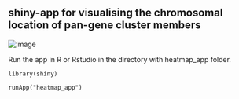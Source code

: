 ## **shiny-app for visualising the chromosomal location of pan-gene cluster members**

![image](https://github.com/user-attachments/assets/1c411a20-4462-4763-932b-6e6528db4cbd)

Run the app in R or Rstudio in the directory with heatmap_app folder.

```         
library(shiny)

runApp("heatmap_app")
```
